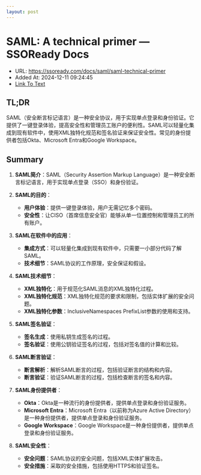 ```yaml
---
layout: post
---
```

# SAML: A technical primer — SSOReady Docs
- URL: https://ssoready.com/docs/saml/saml-technical-primer
- Added At: 2024-12-11 09:24:45
- [Link To Text](_posts/2024-12-11-saml-a-technical-primer-—-ssoready-docs_raw.md)

## TL;DR
SAML（安全断言标记语言）是一种安全协议，用于实现单点登录和身份验证。它提供了一键登录体验，提高安全性和管理员工账户的便利性。SAML可以轻量化集成到现有软件中，使用XML独特化规范和签名验证来保证安全性。常见的身份提供者包括Okta、Microsoft Entra和Google Workspace。

## Summary
1. **SAML简介**：SAML（Security Assertion Markup Language）是一种安全断言标记语言，用于实现单点登录（SSO）和身份验证。

2. **SAML的目的**：
   - **用户体验**：提供一键登录体验，用户无需记忆多个密码。
   - **安全性**：让CISO（首席信息安全官）能够从单一位置控制和管理员工的所有账户。

3. **SAML在软件中的应用**：
   - **集成方式**：可以轻量化集成到现有软件中，只需要一小部分代码了解SAML。
   - **技术细节**：SAML协议的工作原理，安全保证和假设。

4. **SAML技术细节**：
   - **XML独特化**：用于规范化SAML消息的XML独特化过程。
   - **XML独特化规范**：XML独特化规范的要求和限制，包括实体扩展的安全问题。
   - **XML独特化参数**：InclusiveNamespaces PrefixList参数的使用和支持。

5. **SAML签名验证**：
   - **签名生成**：使用私钥生成签名的过程。
   - **签名验证**：使用公钥验证签名的过程，包括对签名值的计算和比较。

6. **SAML断言验证**：
   - **断言解析**：解析SAML断言的过程，包括验证断言的结构和内容。
   - **断言验证**：验证SAML断言的过程，包括检查断言的签名和内容。

7. **SAML身份提供者**：
   - **Okta**：Okta是一种流行的身份提供者，提供单点登录和身份验证服务。
   - **Microsoft Entra**：Microsoft Entra（以前称为Azure Active Directory）是一种身份提供者，提供单点登录和身份验证服务。
   - **Google Workspace**：Google Workspace是一种身份提供者，提供单点登录和身份验证服务。

8. **SAML安全性**：
   - **安全问题**：SAML协议的安全问题，包括XML实体扩展攻击。
   - **安全措施**：采取的安全措施，包括使用HTTPS和验证签名。
